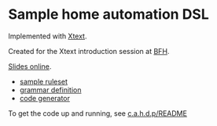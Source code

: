 # Sample home automation DSL

Implemented with [Xtext](http://xtext.org).

Created for the Xtext introduction session at [BFH](https://www.ti.bfh.ch/).

[Slides online](http://presentations.zazuko.com/xtext-intro-bfh).

* [sample ruleset](sample-model/src/winter.har)
* [grammar definition](com.acme.homeautomation.dsl.parent/com.acme.homeautomation.dsl/src/com/acme/homeautomation/dsl/HarDsl.xtext)
* [code generator](com.acme.homeautomation.dsl.parent/com.acme.homeautomation.dsl/src/com/acme/homeautomation/dsl/generator/HarDslGenerator.xtend)

To get the code up and running, see [c.a.h.d.p/README](com.acme.homeautomation.dsl.parent/README.md)